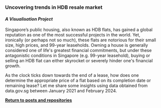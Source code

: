 ### Uncovering trends in HDB resale market

#### *A Visualisation Project*

Singapore’s public housing, also known as HDB flats, has gained a global reputation as one of the most successful projects in the world. Yet, ironically (or perhaps not so much), these flats are notorious for their small size, high prices, and 99-year leaseholds. Owning a house is generally considered one of life's greatest financial commitments, but under these antagonistic conditions in Singapore (e.g. 99-year leasehold), buying or selling an HDB flat can either skyrocket or severely hinder one's financial growth.

As the clock ticks down towards the end of a lease, how does one determine the appropriate price of a flat based on its completion date or remaining lease? Let me share some insights using data obtained from data.gov.sg between January 2021 and February 2024.

<a style="font-weight:bold" href="https://KenYeoKP.github.io">Return to posts and repositories</a>
